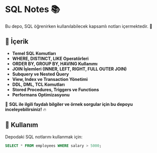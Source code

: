 # SQL Notes 📚

Bu depo, SQL öğrenirken kullanılabilecek kapsamlı notları içermektedir. 📌

## 🚀 İçerik

- **Temel SQL Komutları**
- **WHERE, DISTINCT, LIKE Operatörleri**
- **ORDER BY, GROUP BY, HAVING Kullanımı**
- **JOIN İşlemleri (INNER, LEFT, RIGHT, FULL OUTER JOIN)**
- **Subquery ve Nested Query**
- **View, Index ve Transaction Yönetimi**
- **DDL, DML, TCL Komutları**
- **Stored Procedures, Triggers ve Functions**
- **Performans Optimizasyonu**

📜 **SQL ile ilgili faydalı bilgiler ve örnek sorgular için bu depoyu inceleyebilirsiniz!** 🔥

## 🚀 Kullanım

Depodaki SQL notlarını kullanmak için:

```sql
SELECT * FROM employees WHERE salary > 5000;

